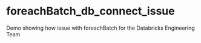 # foreachBatch_db_connect_issue
Demo showing how issue with foreachBatch for the Databricks Engineering Team
